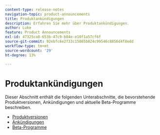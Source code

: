 ```yaml
---
content-type: release-notes
navigation-topic: product-announcements
title: Produktankündigungen
description: Erfahren Sie mehr über Produktankündigungen.
author: Luke
feature: Product Announcements
exl-id: 47325ca8-653b-47c9-b84e-e10f1a57cf6f
source-git-commit: 92ebfc6e2f33c15865b824c99546c8856d4f8edd
workflow-type: tm+mt
source-wordcount: '29'
ht-degree: 13%

---
```


# Produktankündigungen

Dieser Abschnitt enthält die folgenden Unterabschnitte, die bevorstehende Produktversionen, Ankündigungen und aktuelle Beta-Programme beschreiben.

* [Produktversionen](../product-announcements/product-releases/product-releases.md)
* [Ankündigungen](../product-announcements/announcements/announcements.md)
* [Beta-Programme](../product-announcements/betas/betas.md)
